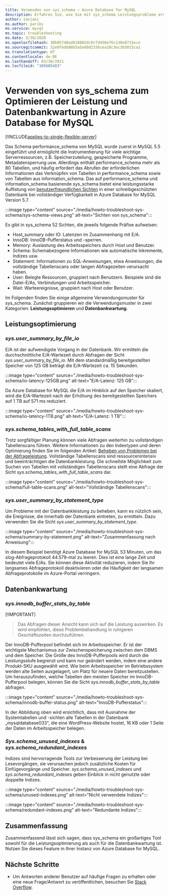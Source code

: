 ```yaml
---
title: Verwenden von sys_schema – Azure Database for MySQL
description: Erfahren Sie, wie Sie mit sys_schema Leistungsprobleme ermitteln und die Datenbank in Azure Database for MySQL verwalten können.
author: savjani
ms.author: pariks
ms.service: mysql
ms.topic: troubleshooting
ms.date: 3/30/2020
ms.openlocfilehash: 38b85748ad810002dc9cfd456ef6c138e8732ece
ms.sourcegitcommit: 32e0fedb80b5a5ed0d2336cea18c3ec3b5015ca1
ms.translationtype: HT
ms.contentlocale: de-DE
ms.lasthandoff: 03/30/2021
ms.locfileid: "105605483"
---
```

# <a name="how-to-use-sys_schema-for-performance-tuning-and-database-maintenance-in-azure-database-for-mysql"></a>Verwenden von sys_schema zum Optimieren der Leistung und Datenbankwartung in Azure Database for MySQL
[!INCLUDE[applies-to-single-flexible-server](includes/applies-to-single-flexible-server.md)]

Das Schema performance_schema von MySQL wurde zuerst in MySQL 5.5 eingeführt und ermöglicht die Instrumentierung für viele wichtige Serverressourcen, z.B. Speicherzuteilung, gespeicherte Programme, Metadatensperrung usw. Allerdings enthält performance_schema mehr als 80 Tabellen, und häufig erfordert das Abrufen der erforderlichen Informationen das Verknüpfen von Tabellen in performance_schema sowie von Tabellen aus information_schema. Das auf performance_schema und information_schema basierende sys_schema bietet eine leistungsstarke Auflistung von [benutzerfreundlichen Sichten](https://dev.mysql.com/doc/refman/5.7/en/sys-schema-views.html) in einer schreibgeschützten Datenbank bei vollständiger Verfügbarkeit in Azure Database for MySQL Version 5.7.

:::image type="content" source="./media/howto-troubleshoot-sys-schema/sys-schema-views.png" alt-text="Sichten von sys_schema":::

Es gibt in sys_schema 52 Sichten, die jeweils folgende Präfixe aufweisen:

- Host_summary oder IO: Latenzen im Zusammenhang mit E/A.
- InnoDB: InnoDB-Pufferstatus und -sperren.
- Memory: Auslastung des Arbeitsspeichers durch Host und Benutzer.
- Schema: Schemabezogene Informationen wie automatische Inkremente, Indizes usw.
- Statement: Informationen zu SQL-Anweisungen, etwa Anweisungen, die vollständige Tabellenscans oder langen Abfragezeiten verursacht haben.
- User: Belegte Ressourcen, gruppiert nach Benutzern. Beispiele sind die Datei-E/As, Verbindungen und Arbeitsspeicher.
- Wait: Warteereignisse, gruppiert nach Host oder Benutzer.

Im Folgenden finden Sie einige allgemeine Verwendungsmuster für sys_schema. Zunächst gruppieren wir die Verwendungsmuster in zwei Kategorien: **Leistungsoptimieren** und **Datenbankwartung**.

## <a name="performance-tuning"></a>Leistungsoptimierung

### <a name="sysuser_summary_by_file_io"></a>*sys.user_summary_by_file_io*

E/A ist der aufwendigste Vorgang in der Datenbank. Wir ermitteln die durchschnittliche E/A-Wartezeit durch Abfragen der Sicht *sys.user_summary_by_file_io*. Mit dem standardmäßig bereitgestellten Speicher von 125 GB beträgt die E/A-Wartezeit ca. 15 Sekunden.

:::image type="content" source="./media/howto-troubleshoot-sys-schema/io-latency-125GB.png" alt-text="E/A-Latenz: 125 GB":::

Da Azure Database for MySQL die E/A im Hinblick auf den Speicher skaliert, wird die E/A-Wartezeit nach der Erhöhung des bereitgestellten Speichers auf 1 TB auf 571 ms reduziert.

:::image type="content" source="./media/howto-troubleshoot-sys-schema/io-latency-1TB.png" alt-text="E/A-Latenz: 1 TB":::

### <a name="sysschema_tables_with_full_table_scans"></a>*sys.schema_tables_with_full_table_scans*

Trotz sorgfältiger Planung können viele Abfragen weiterhin zu vollständigen Tabellenscans führen. Weitere Informationen zu den Indextypen und deren Optimierung finden Sie im folgenden Artikel: [Beheben von Problemen bei der Abfrageleistung](./howto-troubleshoot-query-performance.md). Vollständige Tabellenscans sind ressourcenintensiv und beeinträchtigen die Datenbankleistung. Die schnellste Möglichkeit zum Suchen von Tabellen mit vollständigen Tabellenscans stellt eine Abfrage der Sicht *sys.schema_tables_with_full_table_scans* dar.

:::image type="content" source="./media/howto-troubleshoot-sys-schema/full-table-scans.png" alt-text="Vollständige Tabellenscans":::

### <a name="sysuser_summary_by_statement_type"></a>*sys.user_summary_by_statement_type*

Um Probleme mit der Datenbankleistung zu beheben, kann es nützlich sein, die Ereignisse, die innerhalb der Datenbank eintreten, zu ermitteln. Dazu verwenden Sie die Sicht *sys.user_summary_by_statement_type*.

:::image type="content" source="./media/howto-troubleshoot-sys-schema/summary-by-statement.png" alt-text="Zusammenfassung nach Anweisung":::

In diesem Beispiel benötigt Azure Database for MySQL 53 Minuten, um das slog-Abfrageprotokoll 44.579-mal zu leeren. Dies ist eine lange Zeit und bedeutet viele E/As. Sie können diese Aktivität reduzieren, indem Sie Ihr langsames Abfrageprotokoll deaktivieren oder die Häufigkeit der langsamen Abfrageprotokolle im Azure-Portal verringern.

## <a name="database-maintenance"></a>Datenbankwartung

### <a name="sysinnodb_buffer_stats_by_table"></a>*sys.innodb_buffer_stats_by_table*

[!IMPORTANT]
> Das Abfragen dieser Ansicht kann sich auf die Leistung auswirken. Es wird empfohlen, diese Problembehandlung in ruhigeren Geschäftszeiten durchzuführen.

Der InnoDB-Pufferpool befindet sich im Arbeitsspeicher. Er ist der wichtigste Mechanismus zur Zwischenspeicherung zwischen dem DBMS und dem Speicher. Die Größe des InnoDB-Pufferpools wird durch die Leistungsstufe begrenzt und kann nur geändert werden, indem eine andere Produkt-SKU ausgewählt wird. Wie beim Arbeitsspeicher im Betriebssystem werden alte Seiten ausgelagert, um Platz für neuere Daten bereitzustellen. Um herauszufinden, welche Tabellen den meisten Speicher im InnoDB-Pufferpool belegen, können Sie die Sicht *sys.innodb_buffer_stats_by_table* abfragen.

:::image type="content" source="./media/howto-troubleshoot-sys-schema/innodb-buffer-status.png" alt-text="InnoDB-Pufferstatus":::

In der Abbildung oben wird ersichtlich, dass mit Ausnahme der Systemtabellen und -sichten alle Tabellen in der Datenbank „mysqldatabase033“, die eine WordPress-Website hostet, 16 KB oder 1 Seite der Daten im Arbeitsspeicher belegen.

### <a name="sysschema_unused_indexes--sysschema_redundant_indexes"></a>*Sys.schema_unused_indexes* & *sys.schema_redundant_indexes*

Indizes sind hervorragende Tools zur Verbesserung der Leistung bei Lesevorgängen, sie verursachen jedoch zusätzliche Kosten für Einfügevorgänge und Speicher. *sys.schema_unused_indexes* und *sys.schema_redundant_indexes* geben Einblick in nicht genutzte oder doppelte Indizes.

:::image type="content" source="./media/howto-troubleshoot-sys-schema/unused-indexes.png" alt-text="Nicht verwendete Indizes":::

:::image type="content" source="./media/howto-troubleshoot-sys-schema/redundant-indexes.png" alt-text="Redundante Indizes":::

## <a name="conclusion"></a>Zusammenfassung

Zusammenfassend lässt sich sagen, dass sys_schema ein großartiges Tool sowohl für die Leistungsoptimierung als auch für die Datenbankwartung ist. Nutzen Sie dieses Feature in Ihrer Instanz von Azure Database for MySQL. 

## <a name="next-steps"></a>Nächste Schritte
- Um Antworten anderer Benutzer auf häufige Fragen zu erhalten oder eine neue Frage/Antwort zu veröffentlichen, besuchen Sie [Stack Overflow](https://stackoverflow.com/questions/tagged/azure-database-mysql).
